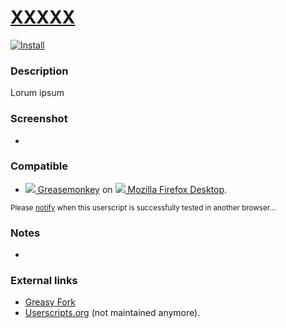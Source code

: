 # [XXXXX](https://github.com/jerone/UserScripts/tree/master/XXXXX)

[![Install](https://raw.github.com/jerone/UserScripts/master/_resources/Install-button.jpg)](https://github.com/jerone/UserScripts/raw/master/XXXXX/XXXXX.user.js)

### Description

Lorum ipsum

### Screenshot

 -

### Compatible

* [![](https://raw.github.com/jerone/UserScripts/master/_resources/Greasemonkey.png) Greasemonkey](https://addons.mozilla.org/en-US/firefox/addon/greasemonkey/) on [![](https://raw.github.com/jerone/UserScripts/master/_resources/Firefox.png) Mozilla Firefox Desktop](http://www.mozilla.org/en-US/firefox/fx/#desktop).

<sub>Please [notify](https://github.com/jerone/UserScripts/issues/new) when this userscript is successfully tested in another browser...</sub>

### Notes

 -

### External links

* [Greasy Fork](https://greasyfork.org/scripts/XXXXX)
* [Userscripts.org](http://userscripts.org/scripts/show/XXXXX) (not maintained anymore).

